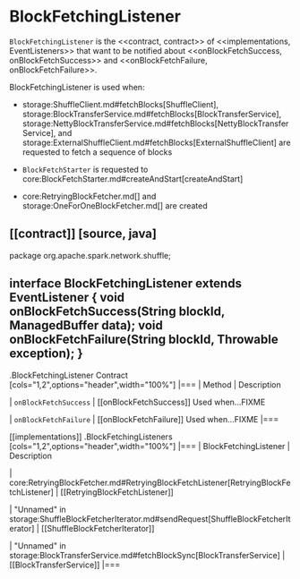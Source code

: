 # BlockFetchingListener

`BlockFetchingListener` is the <<contract, contract>> of <<implementations, EventListeners>> that want to be notified about <<onBlockFetchSuccess, onBlockFetchSuccess>> and <<onBlockFetchFailure, onBlockFetchFailure>>.

BlockFetchingListener is used when:

* storage:ShuffleClient.md#fetchBlocks[ShuffleClient], storage:BlockTransferService.md#fetchBlocks[BlockTransferService], storage:NettyBlockTransferService.md#fetchBlocks[NettyBlockTransferService], and storage:ExternalShuffleClient.md#fetchBlocks[ExternalShuffleClient] are requested to fetch a sequence of blocks

* `BlockFetchStarter` is requested to core:BlockFetchStarter.md#createAndStart[createAndStart]

* core:RetryingBlockFetcher.md[] and storage:OneForOneBlockFetcher.md[] are created

[[contract]]
[source, java]
----
package org.apache.spark.network.shuffle;

interface BlockFetchingListener extends EventListener {
  void onBlockFetchSuccess(String blockId, ManagedBuffer data);
  void onBlockFetchFailure(String blockId, Throwable exception);
}
----

.BlockFetchingListener Contract
[cols="1,2",options="header",width="100%"]
|===
| Method
| Description

| `onBlockFetchSuccess`
| [[onBlockFetchSuccess]] Used when...FIXME

| `onBlockFetchFailure`
| [[onBlockFetchFailure]] Used when...FIXME
|===

[[implementations]]
.BlockFetchingListeners
[cols="1,2",options="header",width="100%"]
|===
| BlockFetchingListener
| Description

| core:RetryingBlockFetcher.md#RetryingBlockFetchListener[RetryingBlockFetchListener]
| [[RetryingBlockFetchListener]]

| "Unnamed" in storage:ShuffleBlockFetcherIterator.md#sendRequest[ShuffleBlockFetcherIterator]
| [[ShuffleBlockFetcherIterator]]

| "Unnamed" in storage:BlockTransferService.md#fetchBlockSync[BlockTransferService]
| [[BlockTransferService]]
|===
